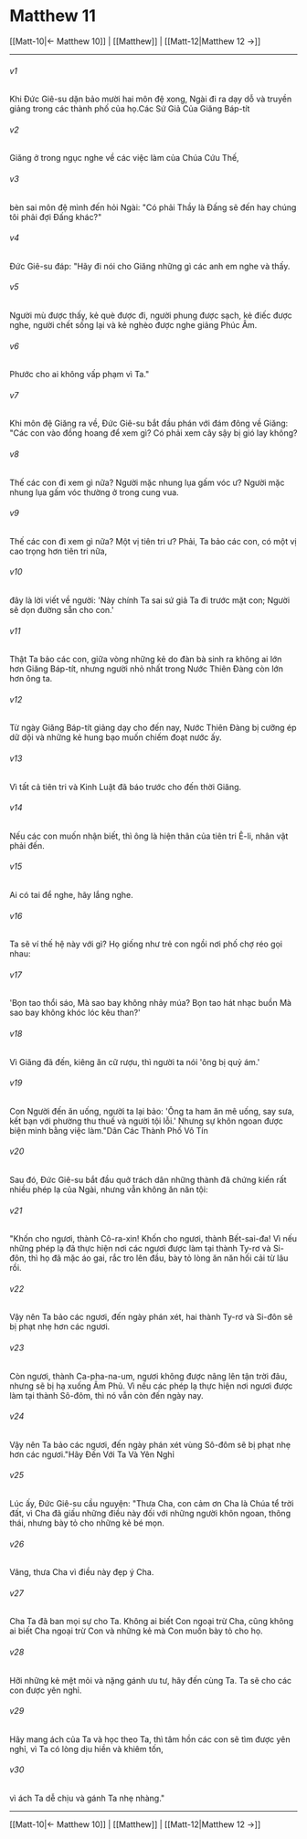 # Matthew 11

[[Matt-10|← Matthew 10]] | [[Matthew]] | [[Matt-12|Matthew 12 →]]
***



###### v1 
Khi Đức Giê-su dặn bảo mười hai môn đệ xong, Ngài đi ra dạy dỗ và truyền giảng trong các thành phố của họ.Các Sứ Giả Của Giăng Báp-tít 

###### v2 
Giăng ở trong ngục nghe về các việc làm của Chúa Cứu Thế, 

###### v3 
bèn sai môn đệ mình đến hỏi Ngài: "Có phải Thầy là Đấng sẽ đến hay chúng tôi phải đợi Đấng khác?" 

###### v4 
Đức Giê-su đáp: "Hãy đi nói cho Giăng những gì các anh em nghe và thấy. 

###### v5 
Người mù được thấy, kẻ què được đi, người phung được sạch, kẻ điếc được nghe, người chết sống lại và kẻ nghèo được nghe giảng Phúc Âm. 

###### v6 
Phước cho ai không vấp phạm vì Ta." 

###### v7 
Khi môn đệ Giăng ra về, Đức Giê-su bắt đầu phán với đám đông về Giăng: "Các con vào đồng hoang để xem gì? Có phải xem cây sậy bị gió lay không? 

###### v8 
Thế các con đi xem gì nữa? Người mặc nhung lụa gấm vóc ư? Người mặc nhung lụa gấm vóc thường ở trong cung vua. 

###### v9 
Thế các con đi xem gì nữa? Một vị tiên tri ư? Phải, Ta bảo các con, có một vị cao trọng hơn tiên tri nữa, 

###### v10 
đây là lời viết về người: 'Này chính Ta sai sứ giả Ta đi trước mặt con; Người sẽ dọn đường sẵn cho con.' 

###### v11 
Thật Ta bảo các con, giữa vòng những kẻ do đàn bà sinh ra không ai lớn hơn Giăng Báp-tít, nhưng người nhỏ nhất trong Nước Thiên Đàng còn lớn hơn ông ta. 

###### v12 
Từ ngày Giăng Báp-tít giảng dạy cho đến nay, Nước Thiên Đàng bị cưỡng ép dữ dội và những kẻ hung bạo muốn chiếm đoạt nước ấy. 

###### v13 
Vì tất cả tiên tri và Kinh Luật đã báo trước cho đến thời Giăng. 

###### v14 
Nếu các con muốn nhận biết, thì ông là hiện thân của tiên tri Ê-li, nhân vật phải đến. 

###### v15 
Ai có tai để nghe, hãy lắng nghe. 

###### v16 
Ta sẽ ví thế hệ này với gì? Họ giống như trẻ con ngồi nơi phố chợ réo gọi nhau: 

###### v17 
'Bọn tao thổi sáo, Mà sao bay không nhảy múa? Bọn tao hát nhạc buồn Mà sao bay không khóc lóc kêu than?' 

###### v18 
Vì Giăng đã đến, kiêng ăn cữ rượu, thì người ta nói 'ông bị quỷ ám.' 

###### v19 
Con Người đến ăn uống, người ta lại bảo: 'Ông ta ham ăn mê uống, say sưa, kết bạn với phường thu thuế và người tội lỗi.' Nhưng sự khôn ngoan được biện minh bằng việc làm."Dân Các Thành Phố Vô Tín 

###### v20 
Sau đó, Đức Giê-su bắt đầu quở trách dân những thành đã chứng kiến rất nhiều phép lạ của Ngài, nhưng vẫn không ăn năn tội: 

###### v21 
"Khốn cho ngươi, thành Cô-ra-xin! Khốn cho ngươi, thành Bết-sai-đa! Vì nếu những phép lạ đã thực hiện nơi các ngươi được làm tại thành Ty-rơ và Si-đôn, thì họ đã mặc áo gai, rắc tro lên đầu, bày tỏ lòng ăn năn hối cải từ lâu rồi. 

###### v22 
Vậy nên Ta bảo các ngươi, đến ngày phán xét, hai thành Ty-rơ và Si-đôn sẽ bị phạt nhẹ hơn các ngươi. 

###### v23 
Còn ngươi, thành Ca-pha-na-um, ngươi không được nâng lên tận trời đâu, nhưng sẽ bị hạ xuống Âm Phủ. Vì nếu các phép lạ thực hiện nơi ngươi được làm tại thành Sô-đôm, thì nó vẫn còn đến ngày nay. 

###### v24 
Vậy nên Ta bảo các ngươi, đến ngày phán xét vùng Sô-đôm sẽ bị phạt nhẹ hơn các ngươi."Hãy Đến Với Ta Và Yên Nghỉ 

###### v25 
Lúc ấy, Đức Giê-su cầu nguyện: "Thưa Cha, con cảm ơn Cha là Chúa tể trời đất, vì Cha đã giấu những điều này đối với những người khôn ngoan, thông thái, nhưng bày tỏ cho những kẻ bé mọn. 

###### v26 
Vâng, thưa Cha vì điều này đẹp ý Cha. 

###### v27 
Cha Ta đã ban mọi sự cho Ta. Không ai biết Con ngoại trừ Cha, cũng không ai biết Cha ngoại trừ Con và những kẻ mà Con muốn bày tỏ cho họ. 

###### v28 
Hỡi những kẻ mệt mỏi và nặng gánh ưu tư, hãy đến cùng Ta. Ta sẽ cho các con được yên nghỉ. 

###### v29 
Hãy mang ách của Ta và học theo Ta, thì tâm hồn các con sẽ tìm được yên nghỉ, vì Ta có lòng dịu hiền và khiêm tốn, 

###### v30 
vì ách Ta dễ chịu và gánh Ta nhẹ nhàng."

***
[[Matt-10|← Matthew 10]] | [[Matthew]] | [[Matt-12|Matthew 12 →]]
